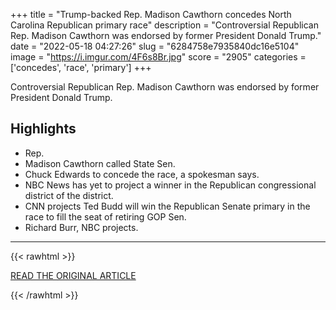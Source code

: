 +++
title = "Trump-backed Rep. Madison Cawthorn concedes North Carolina Republican primary race"
description = "Controversial Republican Rep. Madison Cawthorn was endorsed by former President Donald Trump."
date = "2022-05-18 04:27:26"
slug = "6284758e7935840dc16e5104"
image = "https://i.imgur.com/4F6s8Br.jpg"
score = "2905"
categories = ['concedes', 'race', 'primary']
+++

Controversial Republican Rep. Madison Cawthorn was endorsed by former President Donald Trump.

## Highlights

- Rep.
- Madison Cawthorn called State Sen.
- Chuck Edwards to concede the race, a spokesman says.
- NBC News has yet to project a winner in the Republican congressional district of the district.
- CNN projects Ted Budd will win the Republican Senate primary in the race to fill the seat of retiring GOP Sen.
- Richard Burr, NBC projects.

---

{{< rawhtml >}}
  <p class="article-category">
    <a target="_blank" href="https://www.cnbc.com/2022/05/17/madison-cawthorn-gop-primary-results-polls-close-in-north-carolina.html">READ THE ORIGINAL ARTICLE</a>
  </p>
{{< /rawhtml >}}
